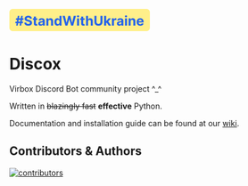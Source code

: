 [![Stand With Ukraine](https://raw.githubusercontent.com/vshymanskyy/StandWithUkraine/main/badges/StandWithUkraine.svg)](https://stand-with-ukraine.pp.ua)

# Discox

Virbox Discord Bot community project ^\_^

Written in ~~blazingly fast~~ **effective** Python.

Documentation and installation guide can be found at our [wiki](https://github.com/v1rbox/discox/wiki).

## Contributors & Authors

[![contributors](https://contrib.rocks/image?repo=v1rbox/discox)](https://github.com/v1rbox/discox/graphs/contributors)
